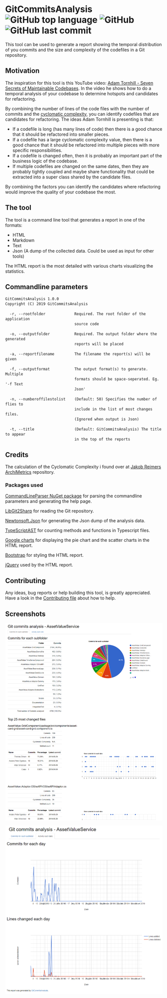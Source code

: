 # GitCommitsAnalysis ![GitHub top language](https://img.shields.io/github/languages/top/CoderAllan/GitCommitsAnalysis.svg) ![GitHub](https://img.shields.io/github/license/CoderAllan/GitCommitsAnalysis.svg) ![GitHub last commit](https://img.shields.io/github/last-commit/CoderAllan/GitCommitsAnalysis.svg)

This tool can be used to generate a report showing the temporal distribution of you commits and the size and complexity of the codefiles in a Git repository.

## Motivation

The inspiration for this tool is this YouTube video: [Adam Tornhill - Seven Secrets of Maintainable Codebases](https://www.youtube.com/watch?v=a74UkJxKWVM&t=881s).
In the video he shows how to do a temporal analysis of your codebase to determine hotspots and candidates for refactoring.

By combining the number of lines of the code files with the number of commits and the [cyclomatic complexity](https://en.wikipedia.org/wiki/Cyclomatic_complexity), you can identify codefiles that are candidates for refactoring.
The ideas Adam Tornhill is presenting is that:

* If a codefile is long (has many lines of code) then there is a good chance that it should be refactored into smaller pieces.
* If a codefile has a large cyclomatic complexity value, then there is a good chance that it should be refactored into multiple pieces with more specific responsibilities.
* If a codefile is changed often, then it is probably an important part of the business logic of the codebase.
* If multiple codefiles are changed on the same dates, then they are probably tightly coupled and maybe share functionality that could be extracted into a super class shared by the candidate files.

By combining the factors you can identify the candidates where refactoring would improve the quality of your codebase the most.

## The tool

The tool is a command line tool that generates a report in one of the formats:

* HTML
* Markdown
* Text
* Json (A dump of the collected data. Could be used as input for other tools)

The HTML report is the most detailed with various charts visualizing the statistics.

## Commandline parameters

```text
GitCommitsAnalysis 1.0.0
Copyright (C) 2019 GitCommitsAnalysis

  -r, --rootfolder             Required. The root folder of the application
                               source code

  -o, --outputfolder           Required. The output folder where the generated
                               reports will be placed

  -a, --reportfilename         The filename the report(s) will be given

  -f, --outputformat           The output format(s) to generate. Multiple
                               formats should be space-seperated. Eg. '-f Text
                               Json'

  -n, --numberoffilestolist    (Default: 50) Specifies the number of flies to
                               include in the list of most changes files.
                               (Ignored when output is Json)

  -t, --title                  (Default: GitCommitsAnalysis) The title to appear
                               in the top of the reports
```

## Credits

The calculation of the Cyclomatic Complexity i found over at [Jakob Reimers ArchiMetrics](https://github.com/jjrdk/ArchiMetrics) repository.

### Packages used

[CommandLineParser NuGet package](https://www.nuget.org/packages/CommandLineParser/) for parsing the commandline parameters and generating the help page.

[LibGit2Sharp](https://www.nuget.org/packages/LibGit2Sharp/) for reading the Git repository.

[Newtonsoft.Json](https://www.nuget.org/packages/Newtonsoft.Json/) for generating the Json dump of the analysis data.

[TypeScriptAST](https://github.com/ToCSharp/TypeScriptAST) for counting methods and functions in Typescript files.

[Google charts](https://developers.google.com/chart) for displaying the pie chart and the scatter charts in the HTML report.

[Bootstrap](https://getbootstrap.com/docs/3.4/getting-started/) for styling the HTML report.

[jQuery](https://jquery.com/) used by the HTML report.

## Contributing

Any ideas, bug reports or help building this tool, is greatly appreciated. Have a look in the [Contributing file](CONTRIBUTING.md) about how to help.

## Screenshots

![Html report](screenshots/HtmlReport1.png)

![Html report](screenshots/HtmlReport2.png)
